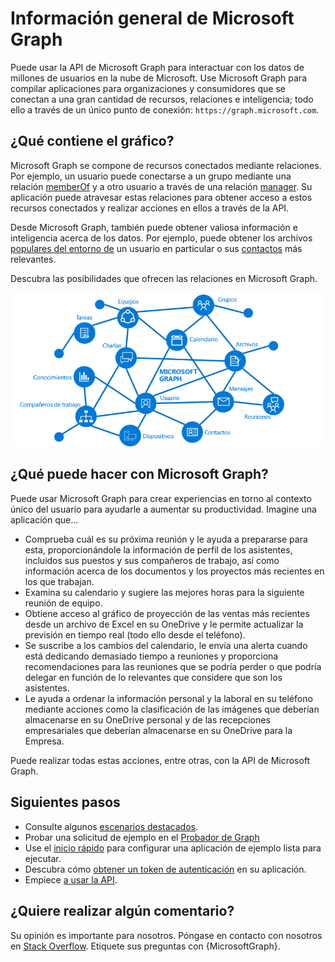# <a name="overview-of-microsoft-graph"></a>Información general de Microsoft Graph

Puede usar la API de Microsoft Graph para interactuar con los datos de millones de usuarios en la nube de Microsoft. Use Microsoft Graph para compilar aplicaciones para organizaciones y consumidores que se conectan a una gran cantidad de recursos, relaciones e inteligencia; todo ello a través de un único punto de conexión: `https://graph.microsoft.com`.

## <a name="whats-in-the-graph"></a>¿Qué contiene el gráfico?

Microsoft Graph se compone de recursos conectados mediante relaciones. Por ejemplo, un usuario puede conectarse a un grupo mediante una relación [memberOf](../api-reference/v1.0/api/user_list_memberof.md) y a otro usuario a través de una relación [manager](../api-reference/v1.0/api/user_list_manager.md). Su aplicación puede atravesar estas relaciones para obtener acceso a estos recursos conectados y realizar acciones en ellos a través de la API.

Desde Microsoft Graph, también puede obtener valiosa información e inteligencia acerca de los datos. Por ejemplo, puede obtener los archivos [populares del entorno de](../api-reference/beta/resources/insights_trending.md) un usuario en particular o sus [contactos](../api-reference/beta/api/user_list_people.md) más relevantes.

Descubra las posibilidades que ofrecen las relaciones en Microsoft Graph.

![Una imagen en la que se muestran los recursos y relaciones principales que forman parte del gráfico](images/microsoft_graph.png)

## <a name="what-can-you-do-with-microsoft-graph"></a>¿Qué puede hacer con Microsoft Graph? 

Puede usar Microsoft Graph para crear experiencias en torno al contexto único del usuario para ayudarle a aumentar su productividad. Imagine una aplicación que...

- Comprueba cuál es su próxima reunión y le ayuda a prepararse para esta, proporcionándole la información de perfil de los asistentes, incluidos sus puestos y sus compañeros de trabajo, así como información acerca de los documentos y los proyectos más recientes en los que trabajan.
- Examina su calendario y sugiere las mejores horas para la siguiente reunión de equipo.
- Obtiene acceso al gráfico de proyección de las ventas más recientes desde un archivo de Excel en su OneDrive y le permite actualizar la previsión en tiempo real (todo ello desde el teléfono).
- Se suscribe a los cambios del calendario, le envía una alerta cuando está dedicando demasiado tiempo a reuniones y proporciona recomendaciones para las reuniones que se podría perder o que podría delegar en función de lo relevantes que considere que son los asistentes.
- Le ayuda a ordenar la información personal y la laboral en su teléfono mediante acciones como la clasificación de las imágenes que deberían almacenarse en su OneDrive personal y de las recepciones empresariales que deberían almacenarse en su OneDrive para la Empresa.

Puede realizar todas estas acciones, entre otras, con la API de Microsoft Graph.

## <a name="next-steps"></a>Siguientes pasos

- Consulte algunos [escenarios destacados](featured_scenarios.md).
- Probar una solicitud de ejemplo en el [Probador de Graph](https://developer.microsoft.com/graph/graph-explorer)
- Use el [inicio rápido](https://developer.microsoft.com/graph/quick-start) para configurar una aplicación de ejemplo lista para ejecutar.
- Descubra cómo [obtener un token de autenticación](auth_overview.md) en su aplicación.
- Empiece [a usar la API](use_the_api.md).

## <a name="feedback"></a>¿Quiere realizar algún comentario?

Su opinión es importante para nosotros. Póngase en contacto con nosotros en [Stack Overflow](http://stackoverflow.com/questions/tagged/office365+or+microsoftgraph). Etiquete sus preguntas con {MicrosoftGraph}.

